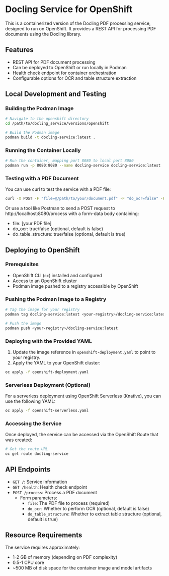 # Docling Service for OpenShift

This is a containerized version of the Docling PDF processing service, designed to run on OpenShift. It provides a REST API for processing PDF documents using the Docling library.

## Features

- REST API for PDF document processing
- Can be deployed to OpenShift or run locally in Podman
- Health check endpoint for container orchestration
- Configurable options for OCR and table structure extraction

## Local Development and Testing

### Building the Podman Image

```bash
# Navigate to the openshift directory
cd /path/to/docling_service/versions/openshift

# Build the Podman image
podman build -t docling-service:latest .
```

### Running the Container Locally

```bash
# Run the container, mapping port 8080 to local port 8080
podman run -p 8080:8080 --name docling-service docling-service:latest
```

### Testing with a PDF Document

You can use curl to test the service with a PDF file:

```bash
curl -X POST -F "file=@/path/to/your/document.pdf" -F "do_ocr=false" -F "do_table_structure=true" http://localhost:8080/process -o output.json
```

Or use a tool like Postman to send a POST request to http://localhost:8080/process with a form-data body containing:
- file: [your PDF file]
- do_ocr: true/false (optional, default is false)
- do_table_structure: true/false (optional, default is true)

## Deploying to OpenShift

### Prerequisites

- OpenShift CLI (`oc`) installed and configured
- Access to an OpenShift cluster
- Podman image pushed to a registry accessible by OpenShift

### Pushing the Podman Image to a Registry

```bash
# Tag the image for your registry
podman tag docling-service:latest <your-registry>/docling-service:latest

# Push the image
podman push <your-registry>/docling-service:latest
```

### Deploying with the Provided YAML

1. Update the image reference in `openshift-deployment.yaml` to point to your registry.
2. Apply the YAML to your OpenShift cluster:

```bash
oc apply -f openshift-deployment.yaml
```

### Serverless Deployment (Optional)

For a serverless deployment using OpenShift Serverless (Knative), you can use the following YAML:

```bash
oc apply -f openshift-serverless.yaml
```

### Accessing the Service

Once deployed, the service can be accessed via the OpenShift Route that was created:

```bash
# Get the route URL
oc get route docling-service
```

## API Endpoints

- `GET /`: Service information
- `GET /health`: Health check endpoint
- `POST /process`: Process a PDF document
  - Form parameters:
    - `file`: The PDF file to process (required)
    - `do_ocr`: Whether to perform OCR (optional, default is false)
    - `do_table_structure`: Whether to extract table structure (optional, default is true)

## Resource Requirements

The service requires approximately:
- 1-2 GB of memory (depending on PDF complexity)
- 0.5-1 CPU core
- ~500 MB of disk space for the container image and model artifacts
